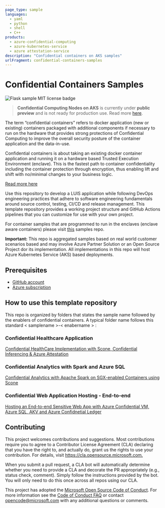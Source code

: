 ```yaml
---
page_type: sample
languages:
  - yaml
  - python
  - shell
  - C++
products:
  - azure-confidential-computing
  - azure-kubernetes-service
  - azure attestation-service
description: "Confidential containers on AKS samples"
urlFragment: confidential-containers-samples
---
```


# Confidential Containers Samples

![Flask sample MIT license badge](https://img.shields.io/badge/license-MIT-green.svg)

> **Confidential Computing Nodes on AKS** is currently under **public preview** and is not ready for production use. Read more [here](https://aka.ms/acconakspreview).

The term “confidential containers” refers to docker application (new or existing) containers packaged with additional components if necessary to run on the hardware that provides strong protections of Confidential Computing to improve the overall security posture of the container application and the data-in-use.

Confidential containers is about taking an existing docker container application and running it on a hardware based Trusted Execution Environment (enclave). This is the fastest path to container confidentiality including the container protection through encryption, thus enabling lift and shift with no/minimal changes to your business logic.

[Read more here](http://aka.ms/confidentialcontainers)

Use this repository to develop a LUIS application while following DevOps engineering practices that adhere to software engineering fundamentals around source control, testing, CI/CD and release management. This template repository provides a working project structure and GitHub Actions pipelines that you can customize for use with your own project.

For container samples that are programmed to run in the enclaves (enclave aware containers) please visit [this](https://github.com/azure-samples/confidential-computing) samples repo.

**Important:** This repo is aggregated samples based on real world customer scenarios based and may involve Azure Partner Solution or an Open Source Project dor its implementation. All implementations in this repo will host Azure Kubernetes Service (AKS) based deployments.

## Prerequisites

- [GitHub account](https://github.com/join)
- [Azure subscription](https://azure.microsoft.com/free/)

## How to use this template repository

This repo is organized by folders that states the sample name followed by the enablers of confidential containers. A typical folder name follows this standard < samplename >-< enabername > :

### Confidential Healthcare Application

[Confidential HealthCare Implementation with Scone, Confidential Inferencing & Azure Attestation](confidential-healthcare-scone-confinf-onnx/README.md)

### Confidential Analytics with Spark and Azure SQL

[Confidential Analytics with Apache Spark on SGX-enabled Containers using Scone](sgx-pyspark-sql/README.md)

### Confidential Web Application Hosting - End-to-end

[Hosting an End-to-end Sensitive Web App with Azure Confidential VM, Azure SQL, AKV and Azure Confidnetial Ledger](hrapp-on-confidential-cloud/README.md)

## Contributing

This project welcomes contributions and suggestions. Most contributions require you to agree to a
Contributor License Agreement (CLA) declaring that you have the right to, and actually do, grant us
the rights to use your contribution. For details, visit <https://cla.opensource.microsoft.com.>

When you submit a pull request, a CLA bot will automatically determine whether you need to provide
a CLA and decorate the PR appropriately (e.g., status check, comment). Simply follow the instructions
provided by the bot. You will only need to do this once across all repos using our CLA.

This project has adopted the [Microsoft Open Source Code of Conduct](https://opensource.microsoft.com/codeofconduct/).
For more information see the [Code of Conduct FAQ](https://opensource.microsoft.com/codeofconduct/faq/) or
contact [opencode@microsoft.com](mailto:opencode@microsoft.com) with any additional questions or comments.
